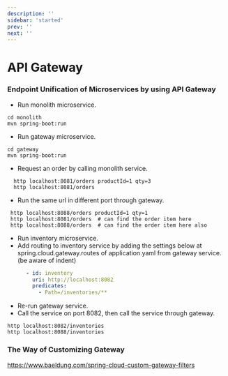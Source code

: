 ```yaml
---
description: ''
sidebar: 'started'
prev: ''
next: ''
---
```


# API Gateway

### Endpoint Unification of Microservices by using API Gateway

- Run monolith microservice.
```
cd monolith
mvn spring-boot:run
```

- Run gateway microservice.
```
cd gateway
mvn spring-boot:run
```

- Request an order by calling monolith service.
```
  http localhost:8081/orders productId=1 qty=3
  http localhost:8081/orders
```
    
- Run the same url in different port through gateway.
```
 http localhost:8088/orders productId=1 qty=1
 http localhost:8081/orders  # can find the order item here
 http localhost:8088/orders  # can find the order item here also
```
  
- Run inventory microservice.
- Add routing to inventory service by adding the settings below at spring.cloud.gateway.routes of application.yaml from gateway service. (be aware of indent)
```yaml
      - id: inventory
        uri: http://localhost:8082
        predicates:
          - Path=/inventories/** 
```

- Re-run gateway service.
- Call the service on port 8082, then call the service through gateway.
```
http localhost:8082/inventories
http localhost:8088/inventories
```

### The Way of Customizing Gateway
https://www.baeldung.com/spring-cloud-custom-gateway-filters